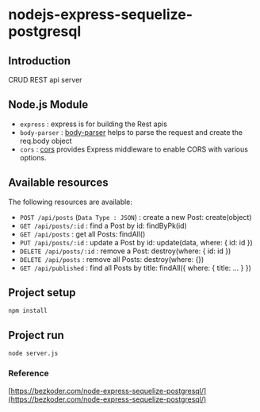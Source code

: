 # nodejs-express-sequelize-postgresql

## Introduction

CRUD REST api server

## Node.js Module

- `express` : express is for building the Rest apis
- `body-parser` : [body-parser](https://www.npmjs.com/package/body-parser) helps to parse the request and create the req.body object
- `cors` : [cors](https://www.npmjs.com/package/cors) provides Express middleware to enable CORS with various options.

## Available resources

The following resources are available:

- `POST /api/posts` (`Data Type : JSON`) : create a new Post: create(object)
- `GET /api/posts/:id` : find a Post by id: findByPk(id)
- `GET /api/posts` : get all Posts: findAll()
- `PUT /api/posts/:id` : update a Post by id: update(data, where: { id: id })
- `DELETE /api/posts/:id` : remove a Post: destroy(where: { id: id })
- `DELETE /api/posts` : remove all Posts: destroy(where: {})
- `GET /api/published` : find all Posts by title: findAll({ where: { title: ... } })

## Project setup

```
npm install
```

## Project run

```
node server.js
```

### Reference

[https://bezkoder.com/node-express-sequelize-postgresql/](https://bezkoder.com/node-express-sequelize-postgresql/)
